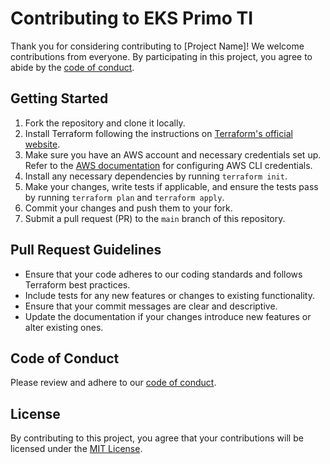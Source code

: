 # Contributing to EKS Primo TI
Thank you for considering contributing to [Project Name]! We welcome contributions from everyone. By participating in this project, you agree to abide by the [code of conduct](CODE_OF_CONDUCT.md).

## Getting Started

1. Fork the repository and clone it locally.
2. Install Terraform following the instructions on [Terraform's official website](https://www.terraform.io/downloads.html).
3. Make sure you have an AWS account and necessary credentials set up. Refer to the [AWS documentation](https://docs.aws.amazon.com/cli/latest/userguide/cli-configure-files.html) for configuring AWS CLI credentials.
4. Install any necessary dependencies by running `terraform init`.
5. Make your changes, write tests if applicable, and ensure the tests pass by running `terraform plan` and `terraform apply`.
6. Commit your changes and push them to your fork.
7. Submit a pull request (PR) to the `main` branch of this repository.

## Pull Request Guidelines

- Ensure that your code adheres to our coding standards and follows Terraform best practices.
- Include tests for any new features or changes to existing functionality.
- Ensure that your commit messages are clear and descriptive.
- Update the documentation if your changes introduce new features or alter existing ones.

## Code of Conduct

Please review and adhere to our [code of conduct](CODE_OF_CONDUCT.md).

## License

By contributing to this project, you agree that your contributions will be licensed under the [MIT License](LICENSE).
